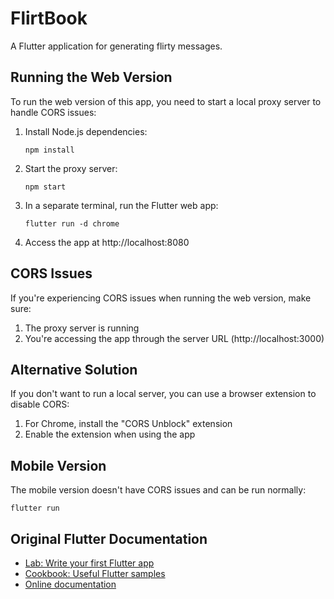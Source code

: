 # FlirtBook

A Flutter application for generating flirty messages.

## Running the Web Version

To run the web version of this app, you need to start a local proxy server to handle CORS issues:

1. Install Node.js dependencies:
   ```
   npm install
   ```

2. Start the proxy server:
   ```
   npm start
   ```

3. In a separate terminal, run the Flutter web app:
   ```
   flutter run -d chrome
   ```

4. Access the app at http://localhost:8080

## CORS Issues

If you're experiencing CORS issues when running the web version, make sure:

1. The proxy server is running
2. You're accessing the app through the server URL (http://localhost:3000)

## Alternative Solution

If you don't want to run a local server, you can use a browser extension to disable CORS:

1. For Chrome, install the "CORS Unblock" extension
2. Enable the extension when using the app

## Mobile Version

The mobile version doesn't have CORS issues and can be run normally:

```
flutter run
```

## Original Flutter Documentation

- [Lab: Write your first Flutter app](https://docs.flutter.dev/get-started/codelab)
- [Cookbook: Useful Flutter samples](https://docs.flutter.dev/cookbook)
- [Online documentation](https://docs.flutter.dev/)
